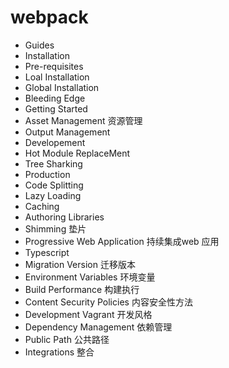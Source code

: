 #  webpack

- Guides 
- Installation
- Pre-requisites
- Loal Installation
- Global Installation
- Bleeding Edge
- Getting Started         
- Asset Management    资源管理
- Output Management
- Developement
- Hot Module ReplaceMent
- Tree Sharking
- Production
- Code Splitting
- Lazy Loading
- Caching
- Authoring Libraries    
- Shimming      垫片
- Progressive Web Application    持续集成web 应用
- Typescript
- Migration Version       迁移版本
- Environment Variables   环境变量
- Build Performance         构建执行
- Content Security Policies   内容安全性方法
- Development  Vagrant   开发风格
- Dependency Management   依赖管理
- Public Path     公共路径
- Integrations   整合



